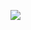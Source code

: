 [![](https://mermaid.ink/img/pako:eNp1U0FOwzAQ_ErkU1HbD1RcEHBAoghRxCmXbbxNLNm70dpGQGnfjlu34BDwIU52JpndmXirGtaoFqqx4P2NgVbA1VSlddWDoO34GS1umEzD1eXnfF7d9R0TZs4DvGILmuWOAgphGFOesBfWMbAsozcN2DElX48dnOrbmnJxV2LjjrYZPqz5mtkiUIU-wK27Ny00wAV-b3zYH_psUfZVtME48NcdONDgC94S-v0qiKF2lrd95ZA8tOhu8IU_CuqqASKUyuf9B5naJC-T_H5F0aHwRQFDQNIok7Jm0kAG5JpF0HASOqMDD0aOFxZM8c2sjTxCawjO4lHsQFknFSaQB36FqzVMhm1FsOYDzp-4-DOGUaJlCidVd0T-SeeZk1-6yGYaUmXoRg_R_yr5FHvuPetOBlqlWWqmkuMOjE5_9rG7WoUOHdZqkW41biDlX6uadokKaZTVOzVqESTiTAnHtlOLDVifnmKvU1qnk_FdRW0O85_OzmHbfQHpaA7x?type=png)](https://mermaid.live/edit#pako:eNp1U0FOwzAQ_ErkU1HbD1RcEHBAoghRxCmXbbxNLNm70dpGQGnfjlu34BDwIU52JpndmXirGtaoFqqx4P2NgVbA1VSlddWDoO34GS1umEzD1eXnfF7d9R0TZs4DvGILmuWOAgphGFOesBfWMbAsozcN2DElX48dnOrbmnJxV2LjjrYZPqz5mtkiUIU-wK27Ny00wAV-b3zYH_psUfZVtME48NcdONDgC94S-v0qiKF2lrd95ZA8tOhu8IU_CuqqASKUyuf9B5naJC-T_H5F0aHwRQFDQNIok7Jm0kAG5JpF0HASOqMDD0aOFxZM8c2sjTxCawjO4lHsQFknFSaQB36FqzVMhm1FsOYDzp-4-DOGUaJlCidVd0T-SeeZk1-6yGYaUmXoRg_R_yr5FHvuPetOBlqlWWqmkuMOjE5_9rG7WoUOHdZqkW41biDlX6uadokKaZTVOzVqESTiTAnHtlOLDVifnmKvU1qnk_FdRW0O85_OzmHbfQHpaA7x)